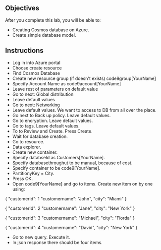 
## Objectives

After you complete this lab, you will be able to:
-   Creating Cosmos database on Azure.
-   Create simple database model.

## Instructions
- Log in into Azure portal 
- Choose create resource
- Find Cosmos Database
- Create new resource group (if doesn't exists) code9group[YourName]
- Specify Account Name as code9account[YourName]
- Leave rest of parameters on default value
- Go to next: Global distribution
- Leave default values
- Go to next: Networking
- Leave default values. We want to access to DB from all over the place.
- Go next to Back up policy. Leave default values.
- Go to encryption. Leave default values.
- Go to tags. Leave default values.
- To to Review and Create. Press Create.
- Wait for database creation.
- Go to resource.
- Data explorer.
- Create new container.
- Specify databseId as Customers[YourName].
- Specify databasethroughut to be manual, because of cost.
- Specify container to be code9[YourName].
- PartitionyKey = City.
- Press OK.
- Open code9[YourName] and go to items. Create new item on by one using:

{
  "customerid": 1
  "customername": "John",
  "city": "Miami"
}

{
  "customerid": 2
  "customername": "Jane",
  "city": "New York"
}

{
  "customerid": 3
  "customername": "Michael",
  "city": "Florda"
}

{
  "customerid": 4
  "customername": "David",
  "city": "New York"
}

- Go to new query. Execute it.
- In json response there should be four items.
